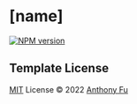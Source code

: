 # [name]

[![NPM version](https://img.shields.io/npm/v/[name]?color=a1b858&label=)](https://www.npmjs.com/package/[name])

## Template License

[MIT](./LICENSE) License © 2022 [Anthony Fu](https://github.com/antfu)
